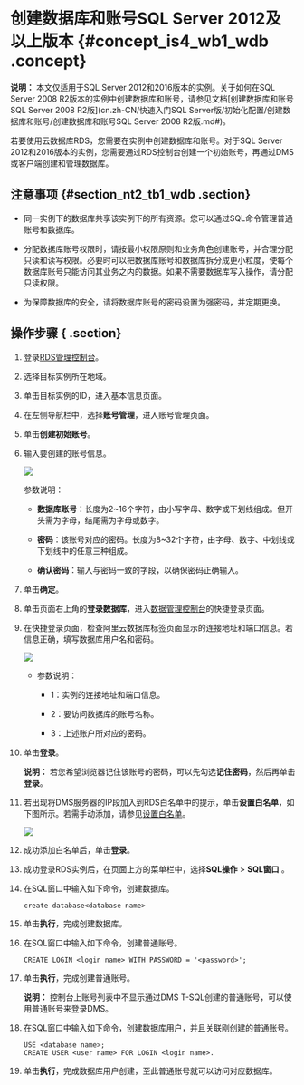 # 创建数据库和账号SQL Server 2012及以上版本 {#concept_is4_wb1_wdb .concept}

**说明：** 本文仅适用于SQL Server 2012和2016版本的实例。关于如何在SQL Server 2008 R2版本的实例中创建数据库和账号，请参见文档[创建数据库和账号SQL Server 2008 R2版](cn.zh-CN/快速入门SQL Server版/初始化配置/创建数据库和账号/创建数据库和账号SQL Server 2008 R2版.md#)。

若要使用云数据库RDS，您需要在实例中创建数据库和账号。对于SQL Server 2012和2016版本的实例，您需要通过RDS控制台创建一个初始账号，再通过DMS或客户端创建和管理数据库。

## 注意事项 {#section_nt2_tb1_wdb .section}

-   同一实例下的数据库共享该实例下的所有资源。您可以通过SQL命令管理普通账号和数据库。

-   分配数据库账号权限时，请按最小权限原则和业务角色创建账号，并合理分配只读和读写权限。必要时可以把数据库账号和数据库拆分成更小粒度，使每个数据库账号只能访问其业务之内的数据。如果不需要数据库写入操作，请分配只读权限。

-   为保障数据库的安全，请将数据库账号的密码设置为强密码，并定期更换。


## 操作步骤 { .section}

1.  登录[RDS管理控制台](https://rds.console.aliyun.com/)。
2.  选择目标实例所在地域。
3.  单击目标实例的ID，进入基本信息页面。
4.  在左侧导航栏中，选择**账号管理**，进入账号管理页面。
5.  单击**创建初始账号**。
6.  输入要创建的账号信息。

    ![](http://static-aliyun-doc.oss-cn-hangzhou.aliyuncs.com/assets/img/7839/15335595932771_zh-CN.png)

    参数说明：

    -   **数据库账号**：长度为2~16个字符，由小写字母、数字或下划线组成。但开头需为字母，结尾需为字母或数字。

    -   **密码**：该账号对应的密码。长度为8~32个字符，由字母、数字、中划线或下划线中的任意三种组成。

    -   **确认密码**：输入与密码一致的字段，以确保密码正确输入。

7.  单击**确定**。
8.  单击页面右上角的**登录数据库**，进入[数据管理控制台](https://dms.console.aliyun.com/?token=549cf345-ac05-455c-b3f9-75eadae023fe#/dms/login)的快捷登录页面。
9.  在快捷登录页面，检查阿里云数据库标签页面显示的连接地址和端口信息。若信息正确，填写数据库用户名和密码。

    ![](http://static-aliyun-doc.oss-cn-hangzhou.aliyuncs.com/assets/img/7839/15335595932773_zh-CN.png)

    -   参数说明：

        -   1：实例的连接地址和端口信息。

        -   2：要访问数据库的账号名称。

        -   3：上述账户所对应的密码。

10. 单击**登录**。

    **说明：** 若您希望浏览器记住该账号的密码，可以先勾选**记住密码**，然后再单击**登录**。

11. 若出现将DMS服务器的IP段加入到RDS白名单中的提示，单击**设置白名单**，如下图所示。若需手动添加，请参见[设置白名单](../../../../cn.zh-CN/用户指南/安全管理/设置白名单.md#)。

    ![](http://static-aliyun-doc.oss-cn-hangzhou.aliyuncs.com/assets/img/7839/15335595932774_zh-CN.png)

12. 成功添加白名单后，单击**登录**。
13. 成功登录RDS实例后，在页面上方的菜单栏中，选择**SQL操作** \> **SQL窗口** 。
14. 在SQL窗口中输入如下命令，创建数据库。

    ```
    create database<database name>
    ```

15. 单击**执行**，完成创建数据库。
16. 在SQL窗口中输入如下命令，创建普通账号。

    ```
    CREATE LOGIN <login name> WITH PASSWORD = '<password>';
    ```

17. 单击**执行**，完成创建普通账号。

    **说明：** 控制台上账号列表中不显示通过DMS T-SQL创建的普通账号，可以使用普通账号来登录DMS。

18. 在SQL窗口中输入如下命令，创建数据库用户，并且关联刚创建的普通账号。

    ```
    USE <database name>;
    CREATE USER <user name> FOR LOGIN <login name>.
    ```

19. 单击**执行**，完成数据库用户创建，至此普通账号就可以访问对应数据库。


